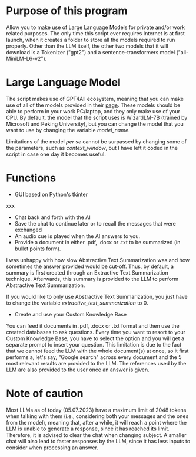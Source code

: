 # Purpose of this program
Allow you to make use of Large Language Models for private and/or work related purposes. The only time this script ever requires Internet is at first launch, when it creates a folder to store all the models required to run properly. Other than the LLM itself, the other two models that it will download is a Tokenizer ("gpt2") and a sentence-transformers model ("all-MiniLM-L6-v2").

# Large Language Model
The script makes use of GPT4All ecosystem, meaning that you can make use of all of the models provided in their <a href = "https://gpt4all.io/index.html">page</a>. These models should be able to perform in your work PC/laptop, and they only make use of your CPU. By default, the model that the script uses is WizardLM-7B (trained by Microsoft and Peking University), but you can change the model that you want to use by changing the variable _model_name_.

Limitations of the model _per se_ cannot be surpassed by changing some of the parameters, such as _context_window_, but I have left it coded in the script in case one day it becomes useful.

# Functions
* GUI based on Python's tkinter

xxx
* Chat back and forth with the AI
* Save the chat to continue later or to recall the messages that were exchanged
* An audio cue is played when the AI answers to you.
* Provide a document in either .pdf, .docx or .txt to be summarized (in bullet points form).

I was unhappy with how slow Abstractive Text Summarization was and how sometimes the answer provided would be cut-off. Thus, by default, a summary is first created through an Extractive Text Summarization technique. Afterwards, this summary is provided to the LLM to perform Abstractive Text Summarization.

If you would like to only use Abstractive Text Summarization, you just have to change the variable _extractive_text_summarization_ to 0.
* Create and use your Custom Knowledge Base

You can feed it documents in .pdf, .docx or .txt format and then use the created databases to ask questions. Every time you want to resort to your Custom Knowledge Base, you have to select the option and you will get a separate prompt to insert your question. This limitation is due to the fact that we cannot feed the LLM with the whole document(s) at once, so it first performs a, let's say, "Google search" across every document and the 5 most relevant results are provided to the LLM. The references used by the LLM are also provided to the user once an answer is given.

# Note of caution
Most LLMs as of today (05.07.2023) have a maximum limit of 2048 tokens when talking with them (i.e., considering both your messages and the ones from the model), meaning that, after a while, it will reach a point where the LLM is unable to generate a response, since it has reached its limit. Therefore, it is advised to clear the chat when changing subject. A smaller chat will also lead to faster responses by the LLM, since it has less inputs to consider when processing an answer.
